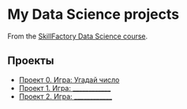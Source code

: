# My Data Science projects

From the [SkillFactory Data Science course](https://skillfactory.ru/data-scientist).

## Проекты

* [Проект 0. Игра: Угадай число](https://github.com/AndreyKuts2024/sf_data_science/tree/main/Task%208.1%20Module%208%20(Project%200))
* [Проект 1. Игра: ____________](___)
* [Проект 2. Игра: ____________](___)